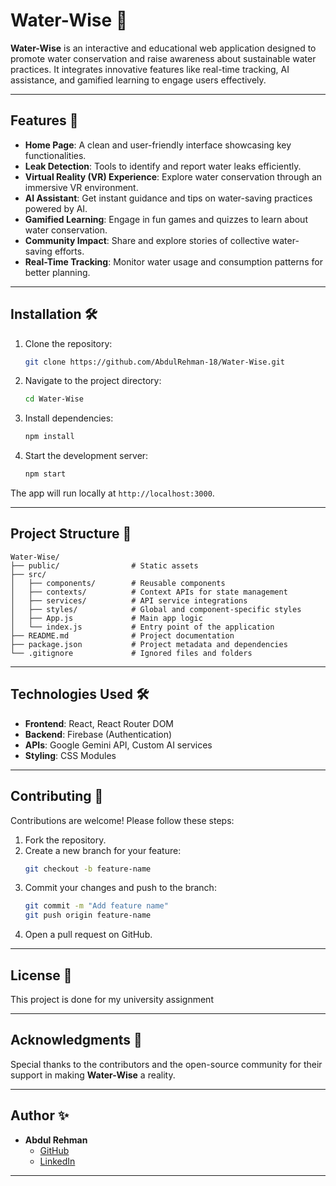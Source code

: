 # Water-Wise 🌊

**Water-Wise** is an interactive and educational web application designed to promote water conservation and raise awareness about sustainable water practices. It integrates innovative features like real-time tracking, AI assistance, and gamified learning to engage users effectively.

---

## Features 🚀

- **Home Page**: A clean and user-friendly interface showcasing key functionalities.
- **Leak Detection**: Tools to identify and report water leaks efficiently.
- **Virtual Reality (VR) Experience**: Explore water conservation through an immersive VR environment.
- **AI Assistant**: Get instant guidance and tips on water-saving practices powered by AI.
- **Gamified Learning**: Engage in fun games and quizzes to learn about water conservation.
- **Community Impact**: Share and explore stories of collective water-saving efforts.
- **Real-Time Tracking**: Monitor water usage and consumption patterns for better planning.

---

## Installation 🛠️

1. Clone the repository:
   ```bash
   git clone https://github.com/AbdulRehman-18/Water-Wise.git
   ```
2. Navigate to the project directory:
   ```bash
   cd Water-Wise
   ```
3. Install dependencies:
   ```bash
   npm install
   ```
4. Start the development server:
   ```bash
   npm start
   ```

The app will run locally at `http://localhost:3000`.

---

## Project Structure 📂

```
Water-Wise/
├── public/                # Static assets
├── src/
│   ├── components/        # Reusable components
│   ├── contexts/          # Context APIs for state management
│   ├── services/          # API service integrations
│   ├── styles/            # Global and component-specific styles
│   ├── App.js             # Main app logic
│   └── index.js           # Entry point of the application
├── README.md              # Project documentation
├── package.json           # Project metadata and dependencies
└── .gitignore             # Ignored files and folders
```

---

## Technologies Used 🛠️

- **Frontend**: React, React Router DOM
- **Backend**: Firebase (Authentication)
- **APIs**: Google Gemini API, Custom AI services
- **Styling**: CSS Modules

---

## Contributing 🤝

Contributions are welcome! Please follow these steps:

1. Fork the repository.
2. Create a new branch for your feature:
   ```bash
   git checkout -b feature-name
   ```
3. Commit your changes and push to the branch:
   ```bash
   git commit -m "Add feature name"
   git push origin feature-name
   ```
4. Open a pull request on GitHub.

---

## License 📜

This project is done for my university assignment

---

## Acknowledgments 🙌

Special thanks to the contributors and the open-source community for their support in making **Water-Wise** a reality.

---

## Author ✨

- **Abdul Rehman**  
  - [GitHub](https://github.com/AbdulRehman-18)
  - [LinkedIn](https://www.linkedin.com/in/abdulrehman-dev)

---

